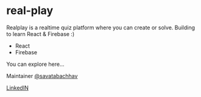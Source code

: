 # real-play
Realplay is a realtime quiz platform where you can create or solve. Building to learn React &amp; Firebase :)

- React
- Firebase

You can explore here...

Maintainer [@savatabachhav](https://github.com/savatabachhav)

[LinkedIN](https://www.linkedin.com/in/savatabachhav/)
